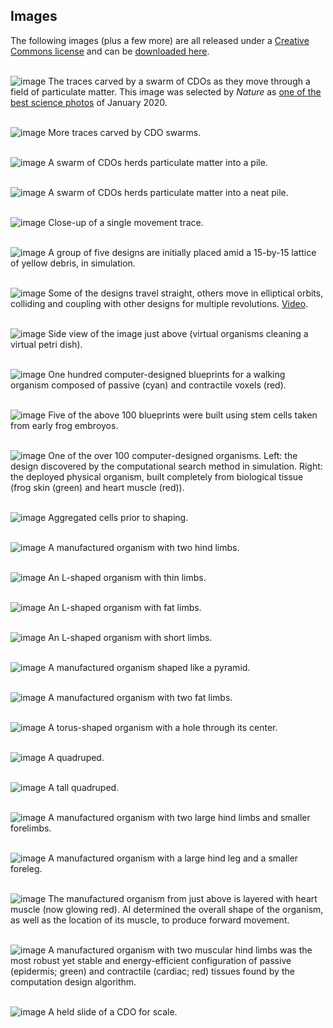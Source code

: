 ## Images

The following images (plus a few more) are all released under a [Creative Commons license](http://creativecommons.org/licenses/by/4.0/) and can be [downloaded here](https://drive.google.com/drive/folders/1m2ZnuFK0BUGeozVG5K4NKPVOKoDVSmAy).
<br><br>

![image](https://cdorgs.github.io/img/06_Vivo_Group_Behavior_Trace.jpg)
The traces carved by a swarm of CDOs as they move through a field of particulate matter.
This image was selected by _Nature_ as [one of the best science photos](https://www.nature.com/articles/d41586-020-00245-8) of January 2020.
<br><br>

![image](https://cdorgs.github.io/img/07_Vivo_Traces.jpg)
More traces carved by CDO swarms.
<br><br>

![image](https://cdorgs.github.io/img/08_Group_Work.jpg)
A swarm of CDOs herds particulate matter into a pile.
<br><br>

![image](https://cdorgs.github.io/img/09_Group_Particle_Aggregation.jpg)
A swarm of CDOs herds particulate matter into a neat pile.
<br><br>

![image](https://cdorgs.github.io/img/10_Vivo_Single_Behavior_Trace.png)
Close-up of a single movement trace.
<br><br>

![image](https://cdorgs.github.io/img/14_Silico_Particle_Aggregation_From_Above_StartingState.png)
A group of five designs are initially placed amid a 15-by-15 lattice of yellow debris, in simulation.
<br><br>

![image](https://cdorgs.github.io/img/15_Silico_Particle_Aggregation_From_Above.png)
Some of the designs travel straight, others move in elliptical orbits, colliding and coupling with other designs for multiple revolutions. [Video](https://drive.google.com/file/d/1j9JL2OCpP1w9Ho8IjYSC8ZQhPTTBgOkD/view?usp=sharing).
<br><br>

![image](https://cdorgs.github.io/img/16_Silico_Particle_Aggregation_SideView.png)
Side view of the image just above (virtual organisms cleaning a virtual petri dish).
<br><br>

![image](https://cdorgs.github.io/img/11_Evolved_Designs.png)
One hundred computer-designed blueprints for a walking organism composed of passive (cyan) and contractile voxels (red).
<br><br>

![image](https://cdorgs.github.io/img/04_Multiple_Design_Organism_Pairs.png)
Five of the above 100 blueprints were built using stem cells taken from early frog embroyos.
<br><br>

![image](https://cdorgs.github.io/img/00_Design_Organism_Pair_GreenEctoderm_RedCardiac.png)
One of the over 100 computer-designed organisms. Left: the design discovered by the computational search method in simulation. Right: the deployed physical organism, built completely from biological tissue (frog skin (green) and heart muscle (red)).
<br><br>

![image](https://cdorgs.github.io/img/17_Vivo_starting_material_2x.jpg)
Aggregated cells prior to shaping.
<br><br>

![image](https://cdorgs.github.io/img/19_biobotA3xd.jpg)
A manufactured organism with two hind limbs.
<br><br>

![image](https://cdorgs.github.io/img/21_biobotB4xa.jpg)
An L-shaped organism with thin limbs.
<br><br>

![image](https://cdorgs.github.io/img/22_biobotB4xb.jpg)
An L-shaped organism with fat limbs.
<br><br>

![image](https://cdorgs.github.io/img/23_biobotB4xc.jpg)
An L-shaped organism with short limbs.
<br><br>

![image](https://cdorgs.github.io/img/24_biobotC4xb.jpg)
A manufactured organism shaped like a pyramid.
<br><br>

![image](https://cdorgs.github.io/img/25_biobotD4x.jpg)
A manufactured organism with two fat limbs.
<br><br>

![image](https://cdorgs.github.io/img/28_4xhole7.jpg)
A torus-shaped organism with a hole through its center.
<br><br>

![image](https://cdorgs.github.io/img/18_3xd.jpg)
A quadruped.
<br><br>

![image](https://cdorgs.github.io/img/26_4xc.jpg)
A tall quadruped.
<br><br>

![image](https://cdorgs.github.io/img/29_3xa.jpg)
A manufactured organism with two large hind limbs and smaller forelimbs.
<br><br>

![image](https://cdorgs.github.io/img/30_3xi.jpg)
A manufactured organism with a large hind leg and a smaller foreleg.
<br><br>

![image](https://cdorgs.github.io/img/31_3xh_overlay.jpg)
The manufactured organism from just above is layered with heart muscle (now glowing red). AI determined the overall shape of the organism, as well as the location of its muscle, to produce forward movement.
<br><br>

![image](https://cdorgs.github.io/img/03_Vivo_Design52.png)
A manufactured organism with two muscular hind limbs was the most robust yet stable and energy-efficient configuration of passive (epidermis; green) and contractile (cardiac; red) tissues found by the computation design algorithm. 
<br><br>

![image](https://cdorgs.github.io/img/36_Xenobot_On_A_Slide.jpg)
A held slide of a CDO for scale.

